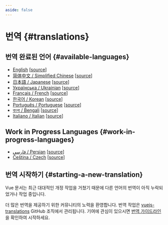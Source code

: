 ```yaml
---
aside: false
---
```


# 번역 {#translations}

## 번역 완료된 언어 {#available-languages}

- [English](https://vuejs.org/) [[source](https://github.com/vuejs/docs)]
- [简体中文 / Simplified Chinese](https://cn.vuejs.org/) [[source](https://github.com/vuejs-translations/docs-zh-cn)]
- [日本語 / Japanese](https://ja.vuejs.org/) [[source](https://github.com/vuejs-translations/docs-ja)]
- [Українська / Ukrainian](https://ua.vuejs.org) [[source](https://github.com/vuejs-translations/docs-ua)]
- [Français / French](https://fr.vuejs.org) [[source](https://github.com/vuejs-translations/docs-fr)]
- [한국어 / Korean](https://ko.vuejs.org) [[source](https://github.com/vuejs-translations/docs-ko)]
- [Português / Portuguese](https://pt.vuejs.org) [[source](https://github.com/vuejs-translations/docs-pt)]
- [বাংলা / Bengali](https://bn.vuejs.org) [[source](https://github.com/vuejs-translations/docs-bn)]
- [Italiano / Italian](https://it.vuejs.org) [[source](https://github.com/vuejs-translations/docs-it)]

## Work in Progress Languages {#work-in-progress-languages}

- [فارسی / Persian](https://fa.vuejs.org/) [[source](https://github.com/vuejs-translations/docs-fa)]
- [Čeština / Czech](https://cs.vuejs.org/) [[source](https://github.com/vuejs-translations/docs-cs)]

## 번역 시작하기 {#starting-a-new-translation}

Vue 문서는 최근 대대적인 개정 작업을 거쳤기 때문에 다른 언어의 번역이 아직 누락되었거나 작업 중입니다.

더 많은 번역을 제공하기 위한 커뮤니티의 노력을 환영합니다. 번역 작업은 [vuejs-translations](https://github.com/vuejs-translations/) GitHub 조직에서 관리됩니다. 기여에 관심이 있으시면 [번역 가이드라인](https://github.com/vuejs-translations/guidelines/blob/main/README.md)을 확인하여 시작하세요.
